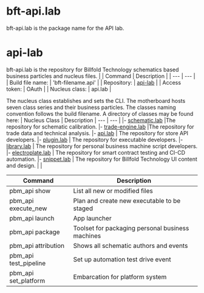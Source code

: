 # bft-api.lab
bft-api.lab is the package name for the API lab.


# api-lab

bft-api.lab is the repository for Billfold Technology schematics based business particles and nucleus files.
|
| Command | Description |
| --- | --- |
|  Build file name: | 'bft-filename.api' |
|  Repository: | [api-lab](https://github.com/Billfold-Technologies/api-lab/) |
|  Access token: | OAuth |
|  Nucleus class: | api.lab |

The nucleus class establishes and sets the CLI. The motherboard hosts seven class series and their business particles. The classes naming convention follows the build filename. A directory of classes may be found here:
| Nucleus Class | Description
| --- | --- |
|- [schematic.lab](https://github.com/Billfold-Technologies/schematic-lab) |The repository for schematic calibration.
|- [trade-engine.lab](https://github.com/Billfold-Technologies/trade-engine-lab) |The repository for trade data and technical analysis.
|- [api.lab](https://github.com/Billfold-Technologies/api-lab) | The repository for store API developers.
|- [plugin.lab](https://github.com/Billfold-Technologies/plugin-lab) | The repository for executable developers.
|- [library.lab](https://github.com/Billfold-Technologies/library-lab) | The repository for personal business machine script developers.
|- [electroplate.lab](https://github.com/Billfold-Technologies/electroplate-lab) | The repository for smart contract testing and CI-CD automation.
|- [snippet.lab](https://github.com/Billfold-Technologies/snippet-lab) | The repository for Billfold Technology UI content and design.
|     |

| Command | Description |
| --- | --- |
| pbm_api show | List all new or modified files |
| pbm_api execute_new | Plan and create new executable to be staged |
| pbm_api launch | App launcher
| pbm_api package | Toolset for packaging personal business machines |
| pbm_api attribution | Shows all schematic authors and events |
| pbm_api test_pipeline | Set up automation test drive event |
| pbm_api set_platform | Embarcation for platform system |
